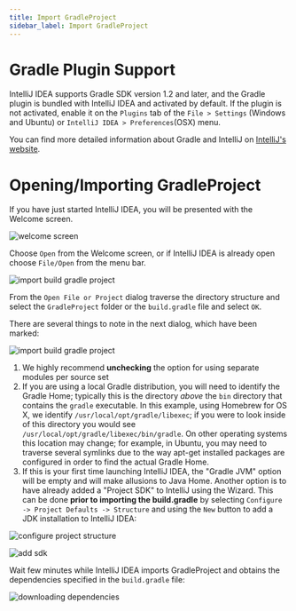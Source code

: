 ```yaml
---
title: Import GradleProject
sidebar_label: Import GradleProject
---
```


# Gradle Plugin Support

IntelliJ IDEA supports Gradle SDK version 1.2 and later, and the Gradle plugin is bundled with IntelliJ IDEA and activated by default.  If the plugin is not activated, enable it on the `Plugins` tab of the `File > Settings` (Windows and Ubuntu) or `IntelliJ IDEA > Preferences`(OSX) menu.

You can find more detailed information about Gradle and IntelliJ on [IntelliJ's website](https://www.jetbrains.com/help/idea/2016.1/getting-started-with-gradle.html). 

# Opening/Importing GradleProject

If you have just started IntelliJ IDEA, you will be presented with the Welcome screen.

![welcome screen](/resources/images/quickstart/intellij/welcomeScreen.png)

Choose `Open` from the Welcome screen, or if IntelliJ IDEA is already open choose `File/Open` from the menu bar.

![import build gradle project](/resources/images/quickstart/intellij/open-build-gradle.png)

From the `Open File or Project` dialog traverse the directory structure and select the `GradleProject` folder or the `build.gradle` file and select `OK`.

There are several things to note in the next dialog, which have been marked:

![import build gradle project](/resources/images/quickstart/intellij/import-project-from-gradle.png)

1. We highly recommend **unchecking** the option for using separate modules per source set
2. If you are using a local Gradle distribution, you will need to identify the Gradle Home; typically this is the directory *above* the `bin` directory that contains the `gradle` executable. In this example, using Homebrew for OS X, we identify `/usr/local/opt/gradle/libexec`; if you were to look inside of this directory you would see `/usr/local/opt/gradle/libexec/bin/gradle`. On other operating systems this location may change; for example, in Ubuntu, you may need to traverse several symlinks due to the way apt-get installed packages are configured in order to find the actual Gradle Home.
3. If this is your first time launching IntelliJ IDEA, the "Gradle JVM" option will be empty and will make allusions to Java Home. Another option is to have already added a "Project SDK" to IntelliJ using the Wizard. This can be done **prior to importing the build.gradle** by selecting `Configure -> Project Defaults -> Structure` and using the `New` button to add a JDK installation to IntelliJ IDEA:

![configure project structure](/resources/images/quickstart/intellij/project-structure.png)

![add sdk](/resources/images/quickstart/intellij/add-sdk.png)

Wait few minutes while IntelliJ IDEA imports GradleProject and obtains the dependencies specified in the `build.gradle` file:

![downloading dependencies](/resources/images/quickstart/intellij/import-build-gradle.png)



<!--Alternatively you can chose to create a new project and copy the content of your `build.gradle` script. -->
 <!---->
 <!--Select `File > New Project...` to open the Project Wizard.  -->
 <!--On the left pane select **Gradle**   -->
 <!--On the right side of the panel specify your project SDK(JDK) and make sure that the *Java* checkbox is selected in the **Additional Libraries and Frameworks** area.   -->
 <!--Click `Next`.  -->
 <!---->
<!--On the next page of the wizard specify the following setting:-->

<!--**GroupId** - specify groupId of the new project, which will be added to the build.gradle file.  -->
<!--**ArtifactId** - specify artifactId of the new project.  -->
<!--**Version** - specify version of the new project, which will be added to the build.gradle file.  -->

<!--[IMAGE HERE]-->

<!--Click `Next`.-->

<!--On the next page, specify the Gradle Settings:-->

<!--[IMAGE HERE]-->

<!--Select "Create directories for empty content roots automatically" checkbox.  -->
<!--Select "Use default gradle wrapper(recommended)" radio button.  -->
<!--Make sure that "Gradle JMV" contains the path to your JDK. If this is not the case, you probably need to specify the JAVA_HOME environment variable.   -->
<!--Click `Next`.   -->

<!--On the next page, specify the name and location settings. -->
<!--[IMAGE HERE]-->

<!--At this point IntelliJ IDEA automatically creates a project with a default 'build.gradle' file.-->

<!--Your environment should now look like this: -->
<!--[IMAGE HERE]-->

<!--Double click on build.gradle to open it. -->
<!--Edit it so that it contains the fields that you specified in the build.gradle script you defined earlier. -->
<!--[IMAGE HERE]-->

